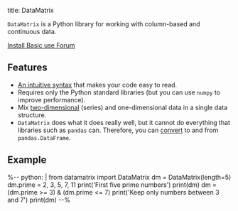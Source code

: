 title: DataMatrix

`DataMatrix` is a Python library for working with column-based and continuous data.

<div class="btn-group" role="group" aria-label="...">
  <a role="button" class="btn btn-success" href="%url:install%">
		<span class="glyphicon glyphicon-download" aria-hidden="true"></span>
		Install
	 </a>
  <a role="button" class="btn btn-success" href="%url:basic%">
  <span class="glyphicon glyphicon-education" aria-hidden="true"></span>
  	Basic use
  </a>
  <a role="button" class="btn btn-success" href="http://forum.cogsci.nl/">
  <span class="glyphicon glyphicon-comment" aria-hidden="true"></span>
  Forum</a>
</div>


## Features

- [An intuitive syntax](%link:basic%) that makes your code easy to read.
- Requires only the Python standard libraries (but you can use `numpy` to improve performance).
- Mix [two-dimensional](%link:series%) (series) and one-dimensional data in a single data structure.
- `DataMatrix` does what it does really well, but it cannot do everything that libraries such as `pandas` can. Therefore, you can [convert](%link:convert%) to and from `pandas.DataFrame`.


## Example

%--
python: |
 from datamatrix import DataMatrix
 dm = DataMatrix(length=5)
 dm.prime = 2, 3, 5, 7, 11
 print('First five prime numbers')
 print(dm)
 dm = (dm.prime >= 3) & (dm.prime <= 7)
 print('Keep only numbers between 3 and 7')
 print(dm)
--%
